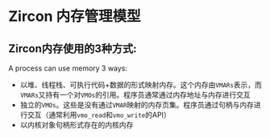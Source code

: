# Zircon 内存管理模型

## Zircon内存使用的3种方式:
A process can use memory 3 ways:
+ 以堆、线程栈、可执行代码+数据的形式映射内存。这个内存由`VMARs`表示，而`VMARs`又持有一个对`VMOs`的引用。程序员通常通过内存地址与内存进行交互 
+ 独立的`VMOs`。这些是没有通过`VMAR`映射的内存页集。程序员通过句柄与内存进行交互（通常利用`vmo_read`和`vmo_write`的API）
+ 以内核对象句柄形式存在的内核内存







